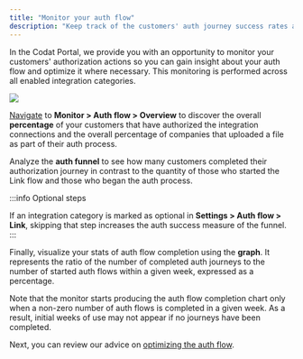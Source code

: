 ```yaml
---
title: "Monitor your auth flow"
description: "Keep track of the customers' auth journey success rates across all integration categories"
---
```


In the Codat Portal, we provide you with an opportunity to monitor your customers' authorization actions so you can gain insight about your auth flow and optimize it where necessary. This monitoring is performed across all enabled integration categories.

![](/img/link/0002-auth-flow-monitor.png)

[Navigate](https://app.codat.io/monitor/auth-flow-overview) to **Monitor > Auth flow > Overview** to discover the overall **percentage** of your customers that have authorized the integration connections and the overall percentage of companies that uploaded a file as part of their auth process. 

Analyze the **auth funnel** to see how many customers completed their authorization journey in contrast to the quantity of those who started the Link flow and those who began the auth process. 

:::info Optional steps

If an integration category is marked as optional in **Settings > Auth flow > Link**, skipping that step increases the auth success measure of the funnel.
:::

Finally, visualize your stats of auth flow completion using the **graph**. It represents the ratio of the number of completed auth journeys to the number of started auth flows within a given week, expressed as a percentage. 

Note that the monitor starts producing the auth flow completion chart only when a non-zero number of auth flows is completed in a given week. As a result, initial weeks of use may not appear if no journeys have been completed. 

Next, you can review our advice on [optimizing the auth flow](/auth-flow/optimize/optimize-the-connection-journey). 